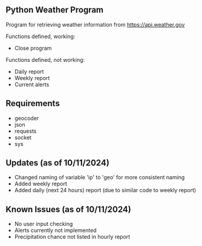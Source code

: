 ## Python Weather Program

Program for retrieving weather information from https://api.weather.gov

Functions defined, working:
- Close program

Functions defined, not working:
- Daily report
- Weekly report
- Current alerts

## Requirements
- geocoder
- json
- requests
- socket
- sys

## Updates (as of 10/11/2024)
- Changed naming of variable 'ip' to 'geo' for more consistent naming
- Added weekly report
- Added daily (next 24 hours) report (due to similar code to weekly report)

## Known Issues (as of 10/11/2024)
- No user input checking
- Alerts currently not implemented
- Precipitation chance not listed in hourly report